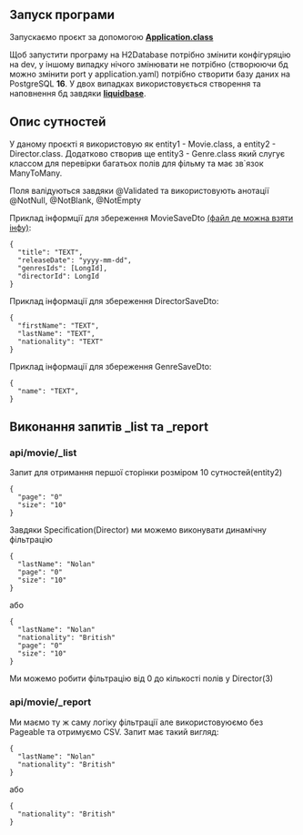 ## Запуск програми
Запускаємо проєкт за допомогою [**Application.class**](src/main/java/com/github/onlinemovieservice/Application.java)

Щоб запустити програму на H2Database потрібно змінити конфігуряцію на dev, у іншому випадку нічого змінювати не потрібно
(створюючи бд можно змінити port у application.yaml) потрібно створити базу даних на PostgreSQL **16**. У двох випадках
використовується створення та наповнення бд завдяки [**liquidbase**](src/main/resources/db/changelog).

## Опис сутностей
У даному проєкті я використовую як entity1 - Movie.class, а entity2 - Director.class. Додатково створив ще 
entity3 - Genre.class який слугує классом для перевірки багатьох полів для фільму та має зв`язок ManyToMany.

Поля валідуються завдяки @Validated та використовують анотації @NotNull, @NotBlank, @NotEmpty

Приклад інформції для збереження MovieSaveDto
[(файл де можна взяти інфу)](src/main/resources/json/correctFile.json):
```
{
  "title": "TEXT",
  "releaseDate": "yyyy-mm-dd",
  "genresIds": [LongId],
  "directorId": LongId
}
```
Приклад інформації для збереження DirectorSaveDto:
```
{
  "firstName": "TEXT",
  "lastName": "TEXT",
  "nationality": "TEXT"
}
```
Приклад інформації для збереження GenreSaveDto:
```
{
  "name": "TEXT",
}
```
## Виконання запитів _list та _report
### api/movie/_list

Запит для отримання першої сторінки розміром 10 сутностей(entity2)
```
{
  "page": "0"
  "size": "10"
}
```
Завдяки Specification(Director) ми можемо виконувати динамічну фільтрацію
```
{
  "lastName": "Nolan"
  "page": "0"
  "size": "10"
}
```
або
```
{
  "lastName": "Nolan"
  "nationality": "British"
  "page": "0"
  "size": "10"
}
```
Ми можемо робити фільтрацію від 0 до кількості полів у Director(3)

### api/movie/_report

Ми маємо ту ж саму логіку фільтрації але використовуюємо без Pageable та отримуємо СSV. Запит має такий вигляд:
```
{
  "lastName": "Nolan"
  "nationality": "British"
}
```
або
```
{
  "nationality": "British"
}
```